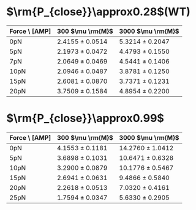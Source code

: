 # $\rm{P_{close}}\approx0.28$(WT)
| Force \ [AMP] | 300 $\mu \rm{M}$ | 3000 $\mu \rm{M}$ |
|-------------|---------|---------|
| 0pN | 2.4155 ± 0.0514 | 5.3214 ± 0.2047 |
| 5pN | 2.1973 ± 0.0472 | 4.4793 ± 0.1550 |
| 7pN | 2.0649 ± 0.0469 | 4.5441 ± 0.1406 |
| 10pN | 2.0946 ± 0.0487 | 3.8781 ± 0.1250 |
| 15pN | 2.6081 ± 0.0870 | 3.7371 ± 0.1231 |
| 20pN | 3.7509 ± 0.1584 | 4.8954 ± 0.2200 |


# $\rm{P_{close}}\approx0.99$
| Force \ [AMP] | 300 $\mu \rm{M}$ | 3000 $\mu \rm{M}$ |
|-------------|---------|---------|
| 0pN | 4.1553 ± 0.1181 | 14.2760 ± 1.0412 |
| 5pN | 3.6898 ± 0.1031 | 10.6471 ± 0.6328 |
| 10pN | 3.2900 ± 0.0879 | 10.1776 ± 0.5467 |
| 15pN | 2.6941 ± 0.0631 | 9.4866 ± 0.5840 |
| 20pN | 2.2618 ± 0.0513 | 7.0320 ± 0.4161 |
| 25pN | 1.7594 ± 0.0347 | 5.6330 ± 0.2905 |


